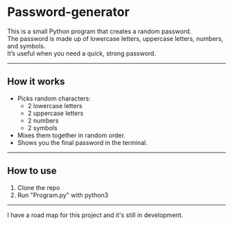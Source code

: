 # Password-generator
This is a small Python program that creates a random password.  
The password is made up of lowercase letters, uppercase letters, numbers, and symbols.  
It’s useful when you need a quick, strong password.

---

## How it works
- Picks random characters:
  - 2 lowercase letters  
  - 2 uppercase letters  
  - 2 numbers  
  - 2 symbols  
- Mixes them together in random order.  
- Shows you the final password in the terminal.

---

## How to use
1. Clone the repo
2. Run "Program.py" with python3

---

I have a road map for this project and it's still in development. 
